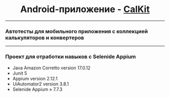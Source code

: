 <h1 style="text-align:center;">
Android-приложение - <a href="https://play.google.com/store/apps/details?id=com.ivanGavrilov.CalcKit">CalKit</a>
</h1>

<hr>

### Автотесты для мобильного приложения с коллекцией калькуляторов и конвертеров

<hr>

### Проект для отработки навыков c Selenide Appium


* Java Amazon Corretto version 17.0.12
* Junit 5
* Appium version 2.12.1
* UiAutomator2 version 3.8.1
* Selenide Appium » 7.7.3